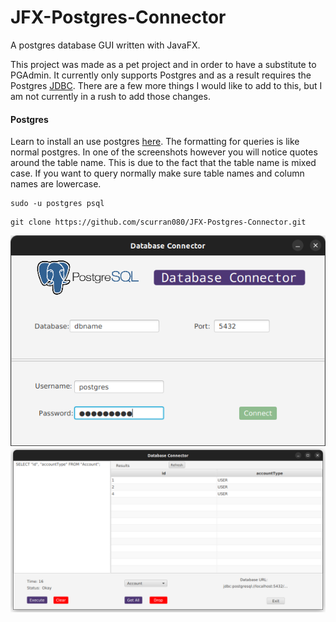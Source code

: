 # JFX-Postgres-Connector
A postgres database GUI written with JavaFX.

This project was made as a pet project and in order to have a substitute to PGAdmin. It currently only supports Postgres and as a result requires the Postgres [JDBC](https://pages.github.com/](https://jdbc.postgresql.org/download/)). 
There are a few more things I would like to add to this, but I am not currently in a rush to add those changes.

#### Postgres
Learn to install an use postgres [here](https://www.digitalocean.com/community/tutorials/how-to-install-postgresql-on-ubuntu-20-04-quickstart).
The formatting for queries is like normal postgres. In one of the screenshots however you will notice
quotes around the table name. This is due to the fact that the table name is mixed case.
If you want to query normally make sure table names and column names are lowercase.
```console
sudo -u postgres psql
```
```console
git clone https://github.com/scurran080/JFX-Postgres-Connector.git
```

![alt text](https://github.com/scurran080/JFX-Postgres-Connector/blob/master/images/dbconnector.png?raw=true)
![alt text](https://github.com/scurran080/JFX-Postgres-Connector/blob/master/images/dashboard-query.png?raw=true)
